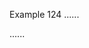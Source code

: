 Example 124
......

<div id="foo" class="bar
  baz">
</div>

......

<div id="foo" class="bar
  baz">
</div>
